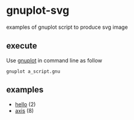 # gnuplot-svg
examples of gnuplot script to produce svg image


## execute
Use [gnuplot](https://github.com/gnuplot/gnuplot) in command line as follow

```
gnuplot a_script.gnu
```


## examples
+ [hello](hello) (2)
+ [axis](axis) (8)

